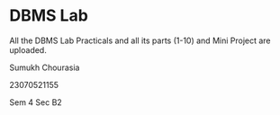 # DBMS Lab
All the DBMS Lab Practicals and all its parts (1-10) and Mini Project are uploaded.

Sumukh Chourasia 

23070521155 

Sem 4 Sec B2
